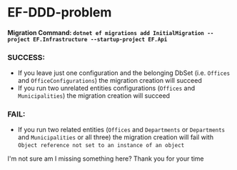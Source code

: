 # EF-DDD-problem

#### Migration Command: `dotnet ef migrations add InitialMigration --project EF.Infrastructure --startup-project EF.Api`

### SUCCESS:
- If you leave just one configuration and the belonging DbSet (i.e. `Offices` and `OfficeConfigurations`) the migration creation will succeed
- If you run two unrelated entities configurations (`Offices` and `Municipalities`) the migration creation will succeed

### FAIL:
- If you run two related entities (`Offices` and `Departments` or `Departments` and `Municipalities` or all three) the migration creation will fail
 with `Object reference not set to an instance of an object`
 
I'm not sure am I missing something here? Thank you for your time
